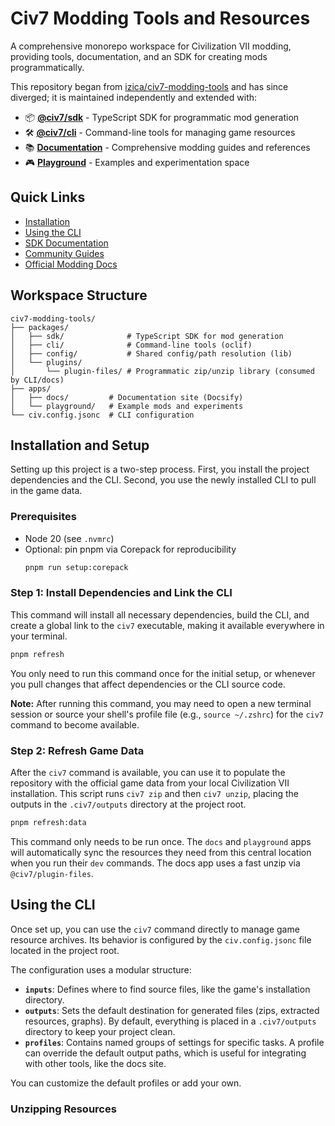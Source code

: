 # Civ7 Modding Tools and Resources

A comprehensive monorepo workspace for Civilization VII modding, providing tools, documentation, and an SDK for creating mods programmatically.

This repository began from [izica/civ7-modding-tools](https://github.com/izica/civ7-modding-tools) and has since diverged; it is maintained independently and extended with:
- 📦 **[@civ7/sdk](packages/sdk)** - TypeScript SDK for programmatic mod generation
- 🛠️ **[@civ7/cli](packages/cli)** - Command-line tools for managing game resources
- 📚 **[Documentation](apps/docs)** - Comprehensive modding guides and references
- 🎮 **[Playground](apps/playground)** - Examples and experimentation space

## Quick Links
- [Installation](#installation-and-setup)
- [Using the CLI](#using-the-cli)
- [SDK Documentation](packages/sdk/README.md)
- [Community Guides](apps/docs/site/community/)
- [Official Modding Docs](apps/docs/site/civ7-official/modding/)

## Workspace Structure

```
civ7-modding-tools/
├── packages/
│   ├── sdk/              # TypeScript SDK for mod generation
│   ├── cli/              # Command-line tools (oclif)
│   ├── config/           # Shared config/path resolution (lib)
│   └── plugins/
│       └── plugin-files/ # Programmatic zip/unzip library (consumed by CLI/docs)
├── apps/
│   ├── docs/         # Documentation site (Docsify)
│   └── playground/   # Example mods and experiments
└── civ.config.jsonc  # CLI configuration
```

## Installation and Setup

Setting up this project is a two-step process. First, you install the project dependencies and the CLI. Second, you use the newly installed CLI to pull in the game data.

### Prerequisites
- Node 20 (see `.nvmrc`)
- Optional: pin pnpm via Corepack for reproducibility
  ```bash
  pnpm run setup:corepack
  ```

### Step 1: Install Dependencies and Link the CLI

This command will install all necessary dependencies, build the CLI, and create a global link to the `civ7` executable, making it available everywhere in your terminal.

```bash
pnpm refresh
```
You only need to run this command once for the initial setup, or whenever you pull changes that affect dependencies or the CLI source code.

**Note:** After running this command, you may need to open a new terminal session or source your shell's profile file (e.g., `source ~/.zshrc`) for the `civ7` command to become available.

### Step 2: Refresh Game Data

After the `civ7` command is available, you can use it to populate the repository with the official game data from your local Civilization VII installation. This script runs `civ7 zip` and then `civ7 unzip`, placing the outputs in the `.civ7/outputs` directory at the project root.

```bash
pnpm refresh:data
```

This command only needs to be run once. The `docs` and `playground` apps will automatically sync the resources they need from this central location when you run their `dev` commands. The docs app uses a fast unzip via `@civ7/plugin-files`.

## Using the CLI

Once set up, you can use the `civ7` command directly to manage game resource archives. Its behavior is configured by the `civ.config.jsonc` file located in the project root.

The configuration uses a modular structure:
- **`inputs`**: Defines where to find source files, like the game's installation directory.
- **`outputs`**: Sets the default destination for generated files (zips, extracted resources, graphs). By default, everything is placed in a `.civ7/outputs` directory to keep your project clean.
- **`profiles`**: Contains named groups of settings for specific tasks. A profile can override the default output paths, which is useful for integrating with other tools, like the docs site.

You can customize the default profiles or add your own.

### Unzipping Resources
```
```